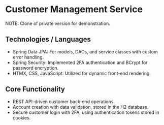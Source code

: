 # Customer Management Service
NOTE: Clone of private version for demonstration.

## Technologies / Languages
* Spring Data JPA: For models, DAOs, and service classes with custom error handling.
* Spring Security: Implemented 2FA authentication and BCrypt for password encryption.
* HTMX, CSS, JavaScript: Utilized for dynamic front-end rendering.

## Core Functionality
* REST API-driven customer back-end operations.
* Account creation with data validation, stored in the H2 database.
* Secure customer login with 2FA, using authentication tokens stored in cookies.



